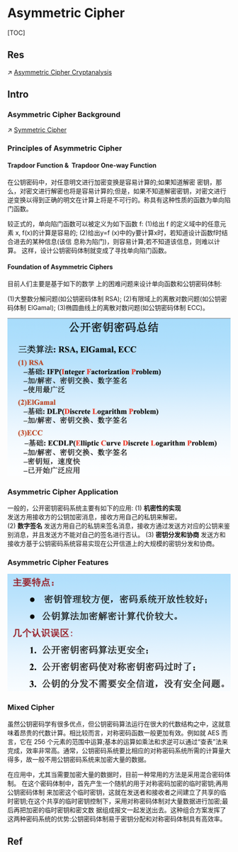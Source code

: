 # Asymmetric Cipher


[TOC]



## Res
↗ [Asymmetric Cipher Cryptanalysis](../../../🤮%20Cryptanalysis/Modern%20Cipher%20Cryptanalysis/Asymmetric%20Cipher%20Cryptanalysis/Asymmetric%20Cipher%20Cryptanalysis.md)



## Intro
### Asymmetric Cipher Background
↗ [Symmetric Cipher](../Symmetric%20Cipher/Symmetric%20Cipher.md)


### Principles of Asymmetric Cipher
#### Trapdoor Function &  Trapdoor One-way Function
在公钥密码中，对任意明文进行加密变换是容易计算的;如果知道解密 密钥，那么，对密文进行解密也将是容易计算的;但是，如果不知道解密密钥，对密文进行 逆变换以得到正确的明文在计算上将是不可行的。称具有这种性质的函数为单向陷门函数。

较正式的，单向陷门函数可以被定义为如下函数 f:
(1)给出 f 的定义域中的任意元素 x, f(x)的计算是容易的;
(2)给出y=f (x)中的y要计算x时，若知道设计函数f时结合进去的某种信息(该信 息称为陷门)，则容易计算;若不知道该信息，则难以计算。
这样，设计公钥密码体制就变成了寻找单向陷门函数。

#### Foundation of Asymmetric Ciphers
目前人们主要是基于如下的数学 上的困难问题来设计单向函数和公钥密码体制:

(1)大整数分解问题(如公钥密码体制 RSA);
(2)有限域上的离散对数问题(如公钥密码体制 ElGamal);
(3)椭圆曲线上的离散对数问题(如公钥密码体制 ECC)。

![](../../../../../../Assets/Pics/Screenshot%202023-04-19%20at%204.00.23%20PM.png)


### Asymmetric Cipher Application
一般的，公开密钥密码系统主要有如下的应用:
(1) **机密性的实现**  
发送方用接收方的公钥加密消息，接收方用自己的私钥来解密。  
(2) **数字签名** 
发送方用自己的私钥来签名消息，接收方通过发送方对应的公钥来鉴别消息，并且发送方不能对自己的签名进行否认。
(3) **密钥分发和协商** 
发送方和接收方基于公钥密码系统容易实现在公开信道上的大规模的密钥分发和协商。


### Asymmetric Cipher Features

![](../../../../../../Assets/Pics/Screenshot%202023-04-19%20at%204.00.43%20PM.png)


### Mixed Cipher
虽然公钥密码学有很多优点，但公钥密码算法运行在很大的代数结构之中，这就意味着昂贵的代数计算。相比较而言，对称密码函数一般更加有效。例如就 AES 而言，它在 256 个元素的范围中运算;基本的运算如乘法和求逆可以通过“查表”法来完成，效率非常高。通常，公钥密码系统要比相应的对称密码系统所需的计算量大得多，故一般不用公钥密码系统来加密大量的数据。

在应用中，尤其当需要加密大量的数据时，目前一种常用的方法是采用混合密码体制。 在这个密码体制中，首先产生一个随机的用于对称密码加密的临时密钥;再用公钥密码体制 来加密这个临时密钥，这就在发送者和接收者之间建立了共享的临时密钥;在这个共享的临时密钥控制下，采用对称密码体制对大量数据进行加密;最后再把加密的临时密钥和密文数 据组成报文一起发送出去。这种组合方案发挥了这两种密码系统的优势:公钥密码体制易于密钥分配和对称密码体制具有高效率。



## Ref

